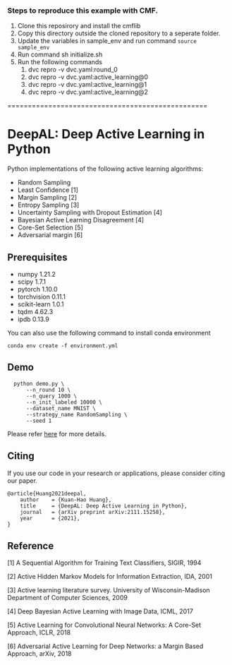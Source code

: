 ### Steps to reproduce this example with CMF.
1. Clone this reposirory and install the cmflib 
2. Copy this directory outside the cloned repository to a seperate folder.
3. Update the variables in sample_env and run command `source sample_env`
4. Run command sh initialize.sh
5. Run the following commands 
    1. dvc repro -v dvc.yaml:round_0
    2. dvc repro -v dvc.yaml:active_learning@0
    3. dvc repro -v dvc.yaml:active_learning@1
    4. dvc repro -v dvc.yaml:active_learning@2


=================================================
# DeepAL: Deep Active Learning in Python

Python implementations of the following active learning algorithms:

- Random Sampling
- Least Confidence [1]
- Margin Sampling [2]
- Entropy Sampling [3]
- Uncertainty Sampling with Dropout Estimation [4]
- Bayesian Active Learning Disagreement [4]
- Core-Set Selection [5]
- Adversarial margin [6]

## Prerequisites 

- numpy            1.21.2
- scipy            1.7.1
- pytorch          1.10.0
- torchvision      0.11.1
- scikit-learn     1.0.1
- tqdm             4.62.3
- ipdb             0.13.9

You can also use the following command to install conda environment

```
conda env create -f environment.yml
```

## Demo 

```
  python demo.py \
      --n_round 10 \
      --n_query 1000 \
      --n_init_labeled 10000 \
      --dataset_name MNIST \
      --strategy_name RandomSampling \
      --seed 1
```

Please refer [here](https://arxiv.org/abs/2111.15258) for more details.

## Citing

If you use our code in your research or applications, please consider citing our paper.

```
@article{Huang2021deepal,
    author    = {Kuan-Hao Huang},
    title     = {DeepAL: Deep Active Learning in Python},
    journal   = {arXiv preprint arXiv:2111.15258},
    year      = {2021},
}
```

## Reference

[1] A Sequential Algorithm for Training Text Classifiers, SIGIR, 1994

[2] Active Hidden Markov Models for Information Extraction, IDA, 2001

[3] Active learning literature survey. University of Wisconsin-Madison Department of Computer Sciences, 2009

[4] Deep Bayesian Active Learning with Image Data, ICML, 2017

[5] Active Learning for Convolutional Neural Networks: A Core-Set Approach, ICLR, 2018

[6] Adversarial Active Learning for Deep Networks: a Margin Based Approach, arXiv, 2018






